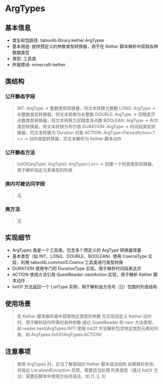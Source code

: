 # ArgTypes

## 基本信息
- 类名和包路径: taboolib.library.kether.ArgTypes
- 基本用途: 提供预定义的参数类型转换器，用于在 Kether 脚本解析中获取各种数据类型
- 类型: 工具类
- 所属模块: minecraft-kether

## 类结构
### 公开静态字段
> INT: ArgType<Integer> -> 整数类型转换器，将文本转换为整数
> LONG: ArgType<Long> -> 长整数类型转换器，将文本转换为长整数
> DOUBLE: ArgType<Double> -> 双精度浮点数类型转换器，将文本转换为双精度浮点数
> BOOLEAN: ArgType<Boolean> -> 布尔类型转换器，将文本转换为布尔值
> DURATION: ArgType<Duration> -> 时间段类型转换器，将文本转换为 Duration 对象
> ACTION: ArgType<ParsedAction<?>> -> 动作类型转换器，将文本解析为 Kether 脚本动作

### 公开静态方法
> listOf<T>(argType: ArgType<T>): ArgType<List<T>> -> 创建一个列表类型转换器，用于解析指定元素类型的列表

### 类内可被访问字段
> 无

### 类方法
> 无

## 实现细节
- ArgTypes 类是一个工具类，包含多个预定义的 ArgType 转换器常量
- 基本类型（如 INT、LONG、DOUBLE、BOOLEAN）使用 CoerceType 实现，利用 taboolib.common5.Coerce 工具类进行类型转换
- DURATION 使用专门的 DurationType 实现，用于解析时间段表达式
- ACTION 使用方法引用 QuestReader::nextAction 实现，用于解析 Kether 脚本动作
- listOf 方法返回一个 ListType 实例，用于解析由方括号（[]）包围的列表结构

## 使用场景
> 在 Kether 脚本解析器中获取特定类型的参数
> 在实现自定义 Kether 动作时，用于解析动作所需的各种参数
> 通过 QuestReader 的 next 方法使用，如 reader.next(ArgTypes.INT)
> 使用 listOf 方法解析包含特定类型元素的列表，如 ArgTypes.listOf(ArgTypes.ACTION)

## 注意事项
> 使用 ArgTypes 时，应当了解基础的 Kether 脚本语法结构
> 如果解析失败，将抛出 LocalizedException 异常，需要适当处理
> 列表类型（通过 listOf 方法）需要在脚本中使用方括号语法，如 [1, 2, 3]
